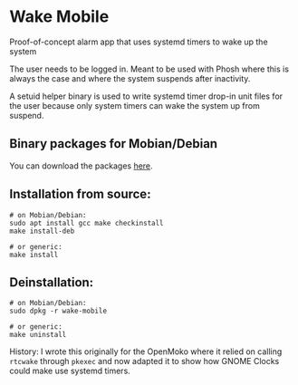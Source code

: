 # Wake Mobile

Proof-of-concept alarm app that uses systemd timers to wake up the system

The user needs to be logged in. Meant to be used with Phosh where this is always the case and where the system suspends after inactivity.

A setuid helper binary is used to write systemd timer drop-in unit files for the user because only system timers can wake the system up from suspend.

## Binary packages for Mobian/Debian

You can download the packages [here](https://gitlab.gnome.org/kailueke/wake-mobile/-/tags/1.0).


## Installation from source:

```
# on Mobian/Debian:
sudo apt install gcc make checkinstall
make install-deb

# or generic:
make install
```

## Deinstallation:

```
# on Mobian/Debian:
sudo dpkg -r wake-mobile

# or generic:
make uninstall
```


History: I wrote this originally for the OpenMoko where it relied on calling `rtcwake` through `pkexec` and now adapted it to show how GNOME Clocks could make use systemd timers.
